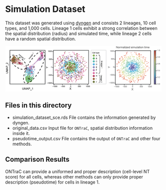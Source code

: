 # Simulation Dataset

This dataset was generated using [dyngen](https://github.com/dynverse/dyngen) and consists 2 lineages, 10 cell types, and 1,000 cells. Lineage 1 cells exhibit a strong correlation between the spatial distribution (radius) and simulated time, while lineage 2 cells have a random spatial distribution.

![dataset introduction](../../docs/source/_static/images/examples/simulation/simulation_dataset_introduction.png)

## Files in this directory

- simulation_dataset_sce.rds
File contains the information generated by dyngen.
- original_data.csv
Input file for `ONTraC`, spatial distribution information inside it.
- pseudotime_output.csv
File contains the output of `ONTraC` and other four methods.

## Comparison Results

ONTraC can provide a uniformed and proper description (cell-level NT score) for all cells, whereas other methods can only provide proper description (pseudotime) for cells in lineage 1.
